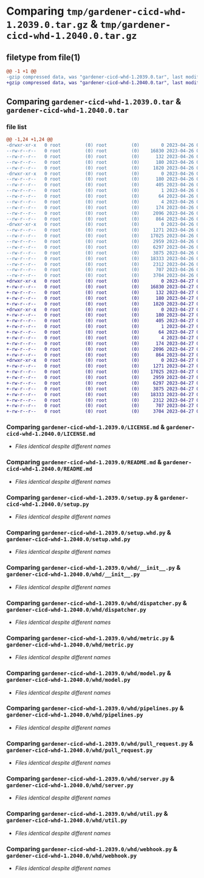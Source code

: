 # Comparing `tmp/gardener-cicd-whd-1.2039.0.tar.gz` & `tmp/gardener-cicd-whd-1.2040.0.tar.gz`

## filetype from file(1)

```diff
@@ -1 +1 @@
-gzip compressed data, was "gardener-cicd-whd-1.2039.0.tar", last modified: Wed Apr 26 09:06:52 2023, max compression
+gzip compressed data, was "gardener-cicd-whd-1.2040.0.tar", last modified: Thu Apr 27 07:34:45 2023, max compression
```

## Comparing `gardener-cicd-whd-1.2039.0.tar` & `gardener-cicd-whd-1.2040.0.tar`

### file list

```diff
@@ -1,24 +1,24 @@
-drwxr-xr-x   0 root         (0) root         (0)        0 2023-04-26 09:06:52.409024 gardener-cicd-whd-1.2039.0/
--rw-r--r--   0 root         (0) root         (0)    16830 2023-04-26 08:39:59.000000 gardener-cicd-whd-1.2039.0/LICENSE.md
--rw-r--r--   0 root         (0) root         (0)      132 2023-04-26 08:39:59.000000 gardener-cicd-whd-1.2039.0/NOTICE.md
--rw-r--r--   0 root         (0) root         (0)      180 2023-04-26 09:06:52.409024 gardener-cicd-whd-1.2039.0/PKG-INFO
--rw-r--r--   0 root         (0) root         (0)     1820 2023-04-26 08:39:59.000000 gardener-cicd-whd-1.2039.0/README.md
-drwxr-xr-x   0 root         (0) root         (0)        0 2023-04-26 09:06:52.409024 gardener-cicd-whd-1.2039.0/gardener_cicd_whd.egg-info/
--rw-r--r--   0 root         (0) root         (0)      180 2023-04-26 09:06:52.000000 gardener-cicd-whd-1.2039.0/gardener_cicd_whd.egg-info/PKG-INFO
--rw-r--r--   0 root         (0) root         (0)      405 2023-04-26 09:06:52.000000 gardener-cicd-whd-1.2039.0/gardener_cicd_whd.egg-info/SOURCES.txt
--rw-r--r--   0 root         (0) root         (0)        1 2023-04-26 09:06:52.000000 gardener-cicd-whd-1.2039.0/gardener_cicd_whd.egg-info/dependency_links.txt
--rw-r--r--   0 root         (0) root         (0)       64 2023-04-26 09:06:52.000000 gardener-cicd-whd-1.2039.0/gardener_cicd_whd.egg-info/requires.txt
--rw-r--r--   0 root         (0) root         (0)        4 2023-04-26 09:06:52.000000 gardener-cicd-whd-1.2039.0/gardener_cicd_whd.egg-info/top_level.txt
--rw-r--r--   0 root         (0) root         (0)      174 2023-04-26 09:06:52.409024 gardener-cicd-whd-1.2039.0/setup.cfg
--rw-r--r--   0 root         (0) root         (0)     2096 2023-04-26 08:39:59.000000 gardener-cicd-whd-1.2039.0/setup.py
--rw-r--r--   0 root         (0) root         (0)      864 2023-04-26 08:39:59.000000 gardener-cicd-whd-1.2039.0/setup.whd.py
-drwxr-xr-x   0 root         (0) root         (0)        0 2023-04-26 09:06:52.409024 gardener-cicd-whd-1.2039.0/whd/
--rw-r--r--   0 root         (0) root         (0)     1271 2023-04-26 08:39:59.000000 gardener-cicd-whd-1.2039.0/whd/__init__.py
--rw-r--r--   0 root         (0) root         (0)    17025 2023-04-26 08:39:59.000000 gardener-cicd-whd-1.2039.0/whd/dispatcher.py
--rw-r--r--   0 root         (0) root         (0)     2959 2023-04-26 08:39:59.000000 gardener-cicd-whd-1.2039.0/whd/metric.py
--rw-r--r--   0 root         (0) root         (0)     6297 2023-04-26 08:39:59.000000 gardener-cicd-whd-1.2039.0/whd/model.py
--rw-r--r--   0 root         (0) root         (0)     3875 2023-04-26 08:39:59.000000 gardener-cicd-whd-1.2039.0/whd/pipelines.py
--rw-r--r--   0 root         (0) root         (0)    18333 2023-04-26 08:39:59.000000 gardener-cicd-whd-1.2039.0/whd/pull_request.py
--rw-r--r--   0 root         (0) root         (0)     2312 2023-04-26 08:39:59.000000 gardener-cicd-whd-1.2039.0/whd/server.py
--rw-r--r--   0 root         (0) root         (0)      707 2023-04-26 08:39:59.000000 gardener-cicd-whd-1.2039.0/whd/util.py
--rw-r--r--   0 root         (0) root         (0)     3704 2023-04-26 08:39:59.000000 gardener-cicd-whd-1.2039.0/whd/webhook.py
+drwxr-xr-x   0 root         (0) root         (0)        0 2023-04-27 07:34:45.806177 gardener-cicd-whd-1.2040.0/
+-rw-r--r--   0 root         (0) root         (0)    16830 2023-04-27 07:33:17.000000 gardener-cicd-whd-1.2040.0/LICENSE.md
+-rw-r--r--   0 root         (0) root         (0)      132 2023-04-27 07:33:17.000000 gardener-cicd-whd-1.2040.0/NOTICE.md
+-rw-r--r--   0 root         (0) root         (0)      180 2023-04-27 07:34:45.806177 gardener-cicd-whd-1.2040.0/PKG-INFO
+-rw-r--r--   0 root         (0) root         (0)     1820 2023-04-27 07:33:17.000000 gardener-cicd-whd-1.2040.0/README.md
+drwxr-xr-x   0 root         (0) root         (0)        0 2023-04-27 07:34:45.802177 gardener-cicd-whd-1.2040.0/gardener_cicd_whd.egg-info/
+-rw-r--r--   0 root         (0) root         (0)      180 2023-04-27 07:34:45.000000 gardener-cicd-whd-1.2040.0/gardener_cicd_whd.egg-info/PKG-INFO
+-rw-r--r--   0 root         (0) root         (0)      405 2023-04-27 07:34:45.000000 gardener-cicd-whd-1.2040.0/gardener_cicd_whd.egg-info/SOURCES.txt
+-rw-r--r--   0 root         (0) root         (0)        1 2023-04-27 07:34:45.000000 gardener-cicd-whd-1.2040.0/gardener_cicd_whd.egg-info/dependency_links.txt
+-rw-r--r--   0 root         (0) root         (0)       64 2023-04-27 07:34:45.000000 gardener-cicd-whd-1.2040.0/gardener_cicd_whd.egg-info/requires.txt
+-rw-r--r--   0 root         (0) root         (0)        4 2023-04-27 07:34:45.000000 gardener-cicd-whd-1.2040.0/gardener_cicd_whd.egg-info/top_level.txt
+-rw-r--r--   0 root         (0) root         (0)      174 2023-04-27 07:34:45.806177 gardener-cicd-whd-1.2040.0/setup.cfg
+-rw-r--r--   0 root         (0) root         (0)     2096 2023-04-27 07:33:17.000000 gardener-cicd-whd-1.2040.0/setup.py
+-rw-r--r--   0 root         (0) root         (0)      864 2023-04-27 07:33:17.000000 gardener-cicd-whd-1.2040.0/setup.whd.py
+drwxr-xr-x   0 root         (0) root         (0)        0 2023-04-27 07:34:45.806177 gardener-cicd-whd-1.2040.0/whd/
+-rw-r--r--   0 root         (0) root         (0)     1271 2023-04-27 07:33:17.000000 gardener-cicd-whd-1.2040.0/whd/__init__.py
+-rw-r--r--   0 root         (0) root         (0)    17025 2023-04-27 07:33:17.000000 gardener-cicd-whd-1.2040.0/whd/dispatcher.py
+-rw-r--r--   0 root         (0) root         (0)     2959 2023-04-27 07:33:17.000000 gardener-cicd-whd-1.2040.0/whd/metric.py
+-rw-r--r--   0 root         (0) root         (0)     6297 2023-04-27 07:33:17.000000 gardener-cicd-whd-1.2040.0/whd/model.py
+-rw-r--r--   0 root         (0) root         (0)     3875 2023-04-27 07:33:17.000000 gardener-cicd-whd-1.2040.0/whd/pipelines.py
+-rw-r--r--   0 root         (0) root         (0)    18333 2023-04-27 07:33:17.000000 gardener-cicd-whd-1.2040.0/whd/pull_request.py
+-rw-r--r--   0 root         (0) root         (0)     2312 2023-04-27 07:33:17.000000 gardener-cicd-whd-1.2040.0/whd/server.py
+-rw-r--r--   0 root         (0) root         (0)      707 2023-04-27 07:33:17.000000 gardener-cicd-whd-1.2040.0/whd/util.py
+-rw-r--r--   0 root         (0) root         (0)     3704 2023-04-27 07:33:17.000000 gardener-cicd-whd-1.2040.0/whd/webhook.py
```

### Comparing `gardener-cicd-whd-1.2039.0/LICENSE.md` & `gardener-cicd-whd-1.2040.0/LICENSE.md`

 * *Files identical despite different names*

### Comparing `gardener-cicd-whd-1.2039.0/README.md` & `gardener-cicd-whd-1.2040.0/README.md`

 * *Files identical despite different names*

### Comparing `gardener-cicd-whd-1.2039.0/setup.py` & `gardener-cicd-whd-1.2040.0/setup.py`

 * *Files identical despite different names*

### Comparing `gardener-cicd-whd-1.2039.0/setup.whd.py` & `gardener-cicd-whd-1.2040.0/setup.whd.py`

 * *Files identical despite different names*

### Comparing `gardener-cicd-whd-1.2039.0/whd/__init__.py` & `gardener-cicd-whd-1.2040.0/whd/__init__.py`

 * *Files identical despite different names*

### Comparing `gardener-cicd-whd-1.2039.0/whd/dispatcher.py` & `gardener-cicd-whd-1.2040.0/whd/dispatcher.py`

 * *Files identical despite different names*

### Comparing `gardener-cicd-whd-1.2039.0/whd/metric.py` & `gardener-cicd-whd-1.2040.0/whd/metric.py`

 * *Files identical despite different names*

### Comparing `gardener-cicd-whd-1.2039.0/whd/model.py` & `gardener-cicd-whd-1.2040.0/whd/model.py`

 * *Files identical despite different names*

### Comparing `gardener-cicd-whd-1.2039.0/whd/pipelines.py` & `gardener-cicd-whd-1.2040.0/whd/pipelines.py`

 * *Files identical despite different names*

### Comparing `gardener-cicd-whd-1.2039.0/whd/pull_request.py` & `gardener-cicd-whd-1.2040.0/whd/pull_request.py`

 * *Files identical despite different names*

### Comparing `gardener-cicd-whd-1.2039.0/whd/server.py` & `gardener-cicd-whd-1.2040.0/whd/server.py`

 * *Files identical despite different names*

### Comparing `gardener-cicd-whd-1.2039.0/whd/util.py` & `gardener-cicd-whd-1.2040.0/whd/util.py`

 * *Files identical despite different names*

### Comparing `gardener-cicd-whd-1.2039.0/whd/webhook.py` & `gardener-cicd-whd-1.2040.0/whd/webhook.py`

 * *Files identical despite different names*

